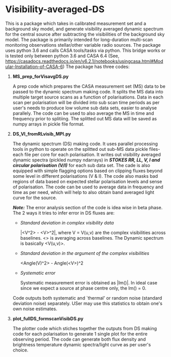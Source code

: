 # Visibility-averaged-DS
This is a package which takes in calibrated measurement set and a background sky model, and generate visibility averaged dynamic spectrum for the central source after subtracting the visibilities of the background sky model. The package is primarily intended for long-duration multi-scan monitoring observations stellar/other variable radio sources.
The package uses python 3.6 and calls CASA tools/tasks via python. This bridge works or is tested only between python 3.6 and CASA 6.4 (See, https://casadocs.readthedocs.io/en/v6.2.1/notebooks/usingcasa.html#Modular-Installation-of-CASA-6)
The package has three codes: 

1. **MS_prep_forVisavgDS.py**

   A prep code which prepares the CASA measurement set (MS) data to be passed to the dynamic spectrum making code. It splits the MS data into multiple target source scans as a function of polarisations. Data in each scan per polarisation will be divided into sub scan time periods as per user's needs to produce low volume sub data sets, easier to analyse parallely. The code can be used to also average the MS in time and frequency prior to splitiing. The splitted out MS data will be saved as numpy arrays in pickle file format.

2. **DS_VI_fromRLvisib_MPI.py**

   The dynamic spectrum (DS) making code. It uses parallel processing tools in python to operate on the splitted out sub-MS data pickle files- each file per core for each polarisation. It writes out visibility averaged dynamic spectra (pickled numpy ndarrays) in ***STOKES RR, LL, V, I and circular polarisation (V/I)*** for each sub data set. The cade is also equipped with simple flagging options based on clipping fluxes beyond some level in different polarisations (V & I). The code also masks bad regions of data based on expected stellar polarisation levels and sense of polarisation. The code can be used to average data in frequency and time as per need, which will help to also obtain band averaged light curve for the source.

   ***Note:*** The error analysis section of the code is idea wise in beta phase. The 2 ways it tries to infer error in DS fluxes are:
   - *Standard deviation in complex visibility data*

      |<V^2> - \<V\>^2|, where V = V(u,v) are the complex visibilities across baselines. <> is averaging across baselines. The Dynamic spectrum is basically <V(u,v)>. 
   - *Standard deviation in the argument of the complex visibilities*

      <Angle(V)^2> - Angle(\<V\>)^2
   - *Systematic error*
      
      Systematic measurement error is obtained as |Im(<V>)|. In ideal case since we expect a source at phase centre only, the Im(<V>) = 0.
   
   Code outputs both systematic and `thermal' or random noise (standard deviation noise) separately. USer may use this statistics to obtain one's own noise estimates. 
   
3. **plot_fullDS_formscanVisibDS.py** 

   The plotter code which stiches together the outputs from DS making code for each polarisation to generate 1 single plot for the entire observing period. The code can generate both flux density and brightness temperature dynamic spectra/light curve as per user's choice.
